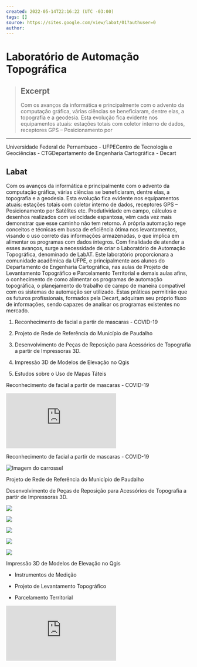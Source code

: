 ```yaml
---
created: 2022-05-14T22:16:22 (UTC -03:00)
tags: []
source: https://sites.google.com/view/labat/01?authuser=0
author: 
---
```


# Laboratório de Automação Topográfica

> ## Excerpt
> Com os avanços da informática e principalmente com o advento da computação gráfica, várias ciências se beneficiaram, dentre elas, a topografia e a geodesia. Esta evolução fica evidente nos equipamentos atuais: estações totais com coletor interno de dados, receptores GPS – Posicionamento por

---
Universidade Federal de Pernambuco - UFPECentro de Tecnologia e Geociências - CTGDepartamento de Engenharia Cartográfica - Decart

## Labat

Com os avanços da informática e principalmente com o advento da computação gráfica, várias ciências se beneficiaram, dentre elas, a topografia e a geodesia. Esta evolução fica evidente nos equipamentos atuais: estações totais com coletor interno de dados, receptores GPS – Posicionamento por Satélites etc. Produtividade em campo, cálculos e desenhos realizados com velocidade espantosa, vêm cada vez mais demonstrar que esse caminho não tem retorno. A própria automação rege conceitos e técnicas em busca de eficiência ótima nos levantamentos, visando o uso correto das informações armazenadas, o que implica em alimentar os programas com dados íntegros. Com finalidade de atender a esses avanços, surge a necessidade de criar o Laboratório de Automação Topográfica, denominado de LabAT. Este laboratório proporcionara a comunidade acadêmica da UFPE, e principalmente aos alunos do Departamento de Engenharia Cartográfica, nas aulas de Projeto de Levantamento Topográfico e Parcelamento Territorial e demais aulas afins, o conhecimento de como alimentar os programas de automação topográfica, o planejamento do trabalho de campo de maneira compatível com os sistemas de automação ser utilizado. Estas práticas permitirão que os futuros profissionais, formados pela Decart, adquiram seu próprio fluxo de informações, sendo capazes de analisar os programas existentes no mercado.

1.  Reconhecimento de facial a partir de mascaras - COVID-19
    
2.  Projeto de Rede de Referência do Município de Paudalho
    
3.  Desenvolvimento de Peças de Reposição para Acessórios de Topografia a partir de Impressoras 3D.
    
4.  Impressão 3D de Modelos de Elevação no Qgis
    
5.  Estudos sobre o Uso de Mapas Táteis
    

Reconhecimento de facial a partir de mascaras - COVID-19

<iframe jsname="L5Fo6c" sandbox="allow-scripts allow-popups allow-forms allow-same-origin allow-popups-to-escape-sandbox allow-downloads allow-modals" frameborder="0" aria-label="YouTube Video, Reconhecimento do Uso de Mascaras" src="https://www.youtube.com/embed/qCIrETRpcss?autohide=1" allowfullscreen=""></iframe>

Reconhecimento de facial a partir de mascaras - COVID-19

![Imagem do carrossel](https://lh6.googleusercontent.com/nI2c0pltlfbfCv73LEAduLIeQexVuTMi_pbfntbBGyDACyqfSNXwFqqwJyAlo0a-8hYqIg=w16383)

Projeto de Rede de Referência do Município de Paudalho

Desenvolvimento de Peças de Reposição para Acessórios de Topografia a partir de Impressoras 3D.

![](https://lh4.googleusercontent.com/izGWXj3A7uGc2Gnom1v7Vec3K6aLUv33rW4QQoI2uF5q_j741UONRV8tJNBvueVIob8c1sGRVejf5Inul1INppf9xZgpPIkvGXN3-n1jIlCzqsEW=w1280)

![](https://lh3.googleusercontent.com/U2fm6d_1U3q79fvRGjz5xuIsqftg20_Z4r1kzAAH2d2LJ1UWtWAnP__PSX84G5asMGp3PsjW3FExUJSUFMg9ROr-bwe6uTNoLmr-S58DLH8soEhN=w1280)

![](https://lh6.googleusercontent.com/p6ouCKtq2u9Oqh1HYUiOrdEJqE0ZBFt9_MhUcy-J9Ff9pediNedvkEGHYBgvoKyT5xe84dgf7xzg4zCne-yj_DOePC1GQs6SxlhLYVBZSG0pLjtJ=w1280)

![](https://lh4.googleusercontent.com/aJnfCdFDfZimPEKkaiRGMAzlF5QTlkNZVXJrvszkkKMi0R7lmebbIiak4Hsmy9b_kvAkynIP-4lYeakrDZLCL_Fxf-pz5vpPySux8zfnT5VFOTBT=w1280)

![](https://lh5.googleusercontent.com/M6y1mnHEikBw86lCy86vuFPQzQ37u-NT80qHynTBZKhnKZD2ScdzdeVH5JEu_rLoy7F0Dcf0MOFWf5btHMOugmXsh0vQ-qgSee-xw7AJOkw6ghDJ=w1280)

Impressão 3D de Modelos de Elevação no Qgis

-   Instrumentos de Medição
    
-   Projeto de Levantamento Topográfico
    
-   Parcelamento Territorial
    

<iframe jsname="L5Fo6c" sandbox="allow-scripts allow-popups allow-forms allow-same-origin allow-popups-to-escape-sandbox allow-downloads allow-modals" frameborder="0" aria-label="YouTube Video, WorCAP 2020 - Minicurso de Geoinformática com Aplicações de Machine Learning" src="https://www.youtube.com/embed/3Tn8rEiLpZw" allowfullscreen=""></iframe>
